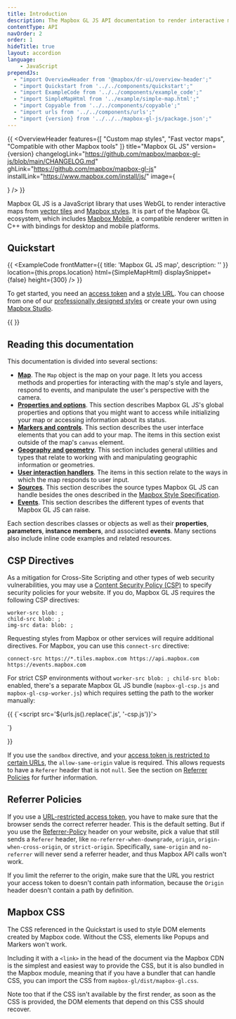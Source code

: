 ```yaml
---
title: Introduction
description: The Mapbox GL JS API documentation to render interactive maps from vector tiles and Mapbox styles.
contentType: API
navOrder: 2
order: 1
hideTitle: true
layout: accordion
language:
    - JavaScript
prependJs:
  - "import OverviewHeader from '@mapbox/dr-ui/overview-header';"
  - "import Quickstart from '../../components/quickstart';"
  - "import ExampleCode from '../../components/example_code';"
  - "import SimpleMapHtml from '../example/simple-map.html';"
  - "import Copyable from '../../components/copyable';"
  - "import urls from '../../components/urls';"
  - "import {version} from '../../../mapbox-gl-js/package.json';"
---
```


{{
    <OverviewHeader
    features={[
        "Custom map styles",
        "Fast vector maps",
        "Compatible with other Mapbox tools"
    ]}
    title="Mapbox GL JS"
    version={version}
    changelogLink="https://github.com/mapbox/mapbox-gl-js/blob/main/CHANGELOG.md"
    ghLink="https://github.com/mapbox/mapbox-gl-js"
    installLink="https://www.mapbox.com/install/js/"
    image={<div />}
    />
}}

Mapbox GL JS is a JavaScript library that uses WebGL to render interactive maps from [vector tiles](https://docs.mapbox.com/help/glossary/vector-tiles/) and [Mapbox styles](/mapbox-gl-js/style-spec/). It is part of the Mapbox GL ecosystem, which includes [Mapbox Mobile](https://www.mapbox.com/mobile/), a compatible renderer written in C++ with bindings for desktop and mobile platforms.


## Quickstart

{{
    <ExampleCode
        frontMatter={{
          title: 'Mapbox GL JS map',
          description: ''
        }}
        location={this.props.location}
        html={SimpleMapHtml}
        displaySnippet={false}
        height={300}
    />
}}

To get started, you need an [access token](https://docs.mapbox.com/help/how-mapbox-works/access-tokens/) and a [style URL](https://docs.mapbox.com/help/glossary/style-url/). You can choose from one of our [professionally designed styles](https://docs.mapbox.com/api/maps/#styles) or create your own using [Mapbox Studio](https://studio.mapbox.com/).

{{
<Quickstart />
}}


## Reading this documentation

This documentation is divided into several sections:

* [**Map**](/mapbox-gl-js/api/map/). The `Map` object is the map on your page. It lets you access methods and properties for interacting with the map's style and layers, respond to events, and manipulate the user's perspective with the camera.
* [**Properties and options**](/mapbox-gl-js/api/properties/). This section describes Mapbox GL JS's global properties and options that you might want to access while initializing your map or accessing information about its status.
* [**Markers and controls**](/mapbox-gl-js/api/markers/). This section describes the user interface elements that you can add to your map. The items in this section exist outside of the map's `canvas` element.
* [**Geography and geometry**](/mapbox-gl-js/api/geography/). This section includes general utilities and types that relate to working with and manipulating geographic information or geometries.
* [**User interaction handlers**](/mapbox-gl-js/api/handlers/). The items in this section relate to the ways in which the map responds to user input.
* [**Sources**](/mapbox-gl-js/api/sources/). This section describes the source types Mapbox GL JS can handle besides the ones described in the [Mapbox Style Specification](https://docs.mapbox.com/mapbox-gl-js/style-spec/).
* [**Events**](/mapbox-gl-js/api/events/). This section describes the different types of events that Mapbox GL JS can raise.

Each section describes classes or objects as well as their **properties**, **parameters**, **instance members**, and associated **events**. Many sections also include inline code examples and related resources.


## CSP Directives

As a mitigation for Cross-Site Scripting and other types of web security vulnerabilities, you may use a [Content Security Policy (CSP)](https://developer.mozilla.org/en-US/docs/Web/Security/CSP) to specify security policies for your website. If you do, Mapbox GL JS requires the following CSP directives:

```
worker-src blob: ;
child-src blob: ;
img-src data: blob: ;
```

Requesting styles from Mapbox or other services will require additional directives. For Mapbox, you can use this `connect-src` directive:

```
connect-src https://*.tiles.mapbox.com https://api.mapbox.com https://events.mapbox.com
```

For strict CSP environments without `worker-src blob: ; child-src blob:` enabled, there's a separate Mapbox GL JS bundle (`mapbox-gl-csp.js` and `mapbox-gl-csp-worker.js`) which requires setting the path to the worker manually:

{{
<Copyable lang="html">{`<script src='${urls.js().replace('.js', '-csp.js')}'></script>
<script>
mapboxgl.workerUrl = "${urls.js().replace('.js', '-csp-worker.js')}";
...
</script>`}</Copyable>
}}

If you use the `sandbox` directive, and your [access token is restricted to certain URLs](https://docs.mapbox.com/accounts/overview/tokens/#url-restrictions), the `allow-same-origin` value is required. This allows requests to have a `Referer` header that is not `null`. See the section on [Referrer Policies](https://docs.mapbox.com/mapbox-gl-js/overview/#referrer-policies) for further information.

## Referrer Policies

If you use a [URL-restricted access token](https://docs.mapbox.com/accounts/overview/tokens/#url-restrictions), you have to make sure that the browser sends the correct referrer header. This is the default setting. But if you use the [Referrer-Policy](https://developer.mozilla.org/en-US/docs/Web/HTTP/Headers/Referrer-Policy) header on your website, pick a value that still sends a `Referer` header, like `no-referrer-when-downgrade`, `origin`, `origin-when-cross-origin`, or `strict-origin`. Specifically, `same-origin` and `no-referrer` will never send a referrer header, and thus Mapbox API calls won't work.

If you limit the referrer to the origin, make sure that the URL you restrict your access token to doesn't contain path information, because the `Origin` header doesn't contain a path by definition.

## Mapbox CSS

The CSS referenced in the Quickstart is used to style DOM elements created by Mapbox code. Without the CSS, elements like Popups and Markers won't work.

Including it with a `<link>` in the head of the document via the Mapbox CDN is the simplest and easiest way to provide the CSS, but it is also bundled in the Mapbox module, meaning that if you have a bundler that can handle CSS, you can import the CSS from `mapbox-gl/dist/mapbox-gl.css`.

Note too that if the CSS isn't available by the first render, as soon as the CSS is provided, the DOM elements that depend on this CSS should recover.
